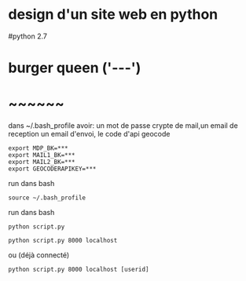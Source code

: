 # design d'un site web en python 
#python 2.7

# burger queen ('---')

# ~~~~~~ 
dans ~/.bash_profile avoir: un mot de passe crypte de mail,un email de reception un email d'envoi, le code d'api geocode
```
export MDP_BK=***
export MAIL1_BK=***
export MAIL2_BK=***
export GEOCODERAPIKEY=***
```

run dans bash
```
source ~/.bash_profile
```

run dans bash
```
python script.py
```
```
python script.py 8000 localhost
```
ou (déjà connecté) 
```
python script.py 8000 localhost [userid]
```

